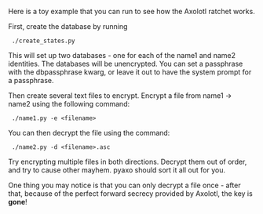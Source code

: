 Here is a toy example that you can run to see how the Axolotl ratchet works.

First, create the database by running

     ./create_states.py

This will set up two databases - one for each of the name1 and name2 identities.
The databases will be unencrypted. You can set a passphrase with the
dbpassphrase kwarg, or leave it out to have the system prompt for a passphrase.

Then create several text files to encrypt.  Encrypt a file from name1 -> name2
using the following command:

     ./name1.py -e <filename>

You can then decrypt the file using the command:

     ./name2.py -d <filename>.asc

Try encrypting multiple files in both directions. Decrypt them out of order, and try
to cause other mayhem. pyaxo should sort it all out for you.

One thing you may notice is that you can only decrypt a file once - after that,
because of the perfect forward secrecy provided by Axolotl, the key is __gone__!

